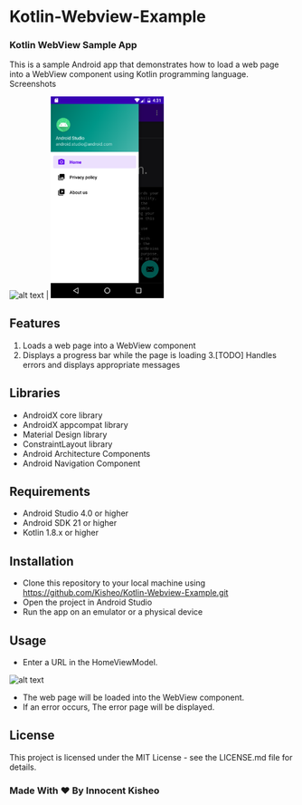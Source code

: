 # Kotlin-Webview-Example
### Kotlin WebView Sample App

This is a sample Android app that demonstrates how to load a web page into a WebView component using Kotlin programming language.
Screenshots


<img src="./images/ezgif.com-resize.gif" alt="alt text" max-width="300"/>  | <img src="./images/menu.png" alt="menu" width="200"/>

## Features

1. Loads a web page into a WebView component
2. Displays a progress bar while the page is loading
3.[TODO] Handles errors and displays appropriate messages

## Libraries

- AndroidX core library
- AndroidX appcompat library
- Material Design library
- ConstraintLayout library
- Android Architecture Components
- Android Navigation Component

## Requirements

- Android Studio 4.0 or higher
- Android SDK 21 or higher
- Kotlin 1.8.x or higher

## Installation

- Clone this repository to your local machine using https://github.com/Kisheo/Kotlin-Webview-Example.git
- Open the project in Android Studio
- Run the app on an emulator or a physical device

## Usage

- Enter a URL in the HomeViewModel.
<img src="./images/url.png" alt="alt text" max-width="200"/>

- The web page will be loaded into the WebView component.
- If an error occurs, The error page will be displayed.

## License

This project is licensed under the MIT License - see the LICENSE.md file for details.

### Made With ❤️ By Innocent Kisheo
